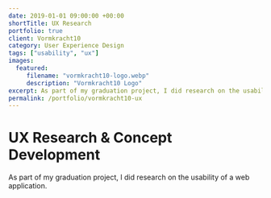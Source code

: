 ```yaml
---
date: 2019-01-01 09:00:00 +00:00
shortTitle: UX Research
portfolio: true
client: Vormkracht10
category: User Experience Design
tags: ["usability", "ux"]
images:
  featured:
     filename: "vormkracht10-logo.webp"
     description: "Vormkracht10 Logo"
excerpt: As part of my graduation project, I did research on the usability of a web application.
permalink: /portfolio/vormkracht10-ux
---
```


# UX Research & Concept Development

As part of my graduation project, I did research on the usability of a web application.

